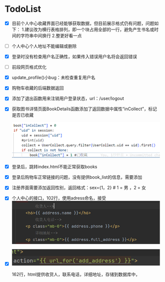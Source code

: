 # TodoList

* [X] 目前个人中心收藏界面已经能够获取数据，但目前展示格式仍有问题，问题如下：
  1.建议改为横行表格排列，即一个块占用全部的一行，避免产生书名或时间的字符串中间换行
  2.整更好看一点
* [ ] 个人中心个人地址不能编辑或删除
* [X] 登录时没有检查用户名正确性，如果传入错误用户名将会返回错误
* [ ] 前段网页格式优化
* [X] update_profile()小bug：未检查重复用户名
* [X] 购物车收藏的后端数据返回
* [X] 添加了退出函数用来注销用户登录状态，url：/user/logout
* [X] 获取图书详情页面BookDetails函数添加了返回数据中属性“inCollect”，标记是否已收藏

  ![1743842274753](image/TodoList/1743842274753.png)
* [X] 登录后，跳转index.html不能正常获取books

- [X] 登录后购物车正常链接的问题，没有提供book_list的信息，需要添加
- [X] 注册界面需要添加返回性别，返回格式：sex={1，2}  # 1 = 男 ，2 = 女
- [X] 个人中心的接口，102行，使用adress命名，接受![image-20250402163028459](TodoList.assets/image-20250402163028459.png)
- [X] ![image-20250402162536408](TodoList.assets/image-20250402162536408.png)

  162行，html提供收货人，联系电话，详细地址，存储到数据库中，

